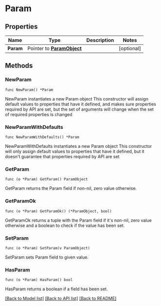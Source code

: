 # Param

## Properties

Name | Type | Description | Notes
------------ | ------------- | ------------- | -------------
**Param** | Pointer to [**ParamObject**](ParamObject.md) |  | [optional]

## Methods

### NewParam

`func NewParam() *Param`

NewParam instantiates a new Param object
This constructor will assign default values to properties that have it defined,
and makes sure properties required by API are set, but the set of arguments
will change when the set of required properties is changed

### NewParamWithDefaults

`func NewParamWithDefaults() *Param`

NewParamWithDefaults instantiates a new Param object
This constructor will only assign default values to properties that have it defined,
but it doesn't guarantee that properties required by API are set

### GetParam

`func (o *Param) GetParam() ParamObject`

GetParam returns the Param field if non-nil, zero value otherwise.

### GetParamOk

`func (o *Param) GetParamOk() (*ParamObject, bool)`

GetParamOk returns a tuple with the Param field if it's non-nil, zero value otherwise
and a boolean to check if the value has been set.

### SetParam

`func (o *Param) SetParam(v ParamObject)`

SetParam sets Param field to given value.

### HasParam

`func (o *Param) HasParam() bool`

HasParam returns a boolean if a field has been set.

[[Back to Model list]](../README.md#documentation-for-models) [[Back to API list]](../README.md#documentation-for-api-endpoints) [[Back to README]](../README.md)

